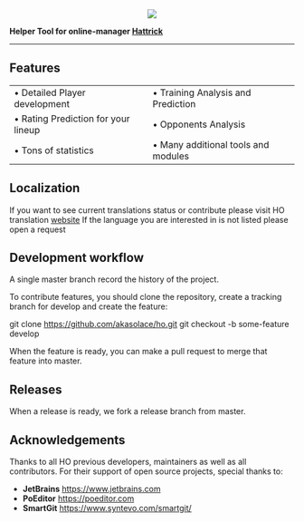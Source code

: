 
<div align="center">
  <img src="https://cdn.jsdelivr.net/gh/akasolace/ho@master/src/main/resources/ho_logo.png">
</div>

**Helper Tool for online-manager [Hattrick](www.hattrick.org)**
___

## Features

<table border="0">
 <tr>
    <td>&bull; Detailed Player development</td>
    <td>&bull; Training Analysis and Prediction</td>
 </tr>
 <tr>
    <td>&bull; Rating Prediction for your lineup</td>
    <td>&bull; Opponents Analysis</td>
 </tr>
 <tr>
    <td>&bull; Tons of statistics</td>
    <td>&bull; Many additional tools and modules</td>
 </tr>
</table>


## Localization

If you want to see current translations status or contribute please visit HO translation [website](https://poeditor.com/join/project/jCaWGL1JCl)
If the language you are interested in is not listed please open a request

## Development workflow

A single master branch record the history of the project.

To contribute features, you should clone the repository, create a tracking branch for develop and create the feature:

git clone https://github.com/akasolace/ho.git
git checkout -b some-feature develop

When the feature is ready, you can make a pull request to merge that feature into master. 


## Releases

When a release is ready, we fork a release branch from master. 

## Acknowledgements

Thanks to all HO previous developers, maintainers as well as all contributors. 
For their support of open source projects, special thanks to:
- **JetBrains** https://www.jetbrains.com
- **PoEditor**  https://poeditor.com
- **SmartGit**  https://www.syntevo.com/smartgit/
